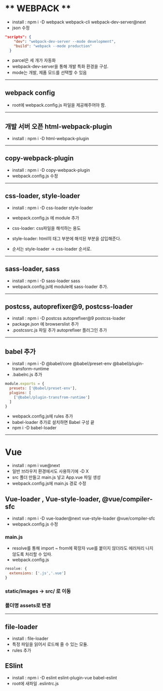 # ** WEBPACK **
- install : npm i -D webpack webpack-cli webpack-dev-server@next
- json 수정
```json
"scripts": {
    "dev": "webpack-dev-server --mode development",
    "build": "webpack --mode production"
  }
```
- parcel은 세 개가 자동화
- webpack-dev-server을 통해 개발 특화 환경을 구성.
- mode는 개발, 제품 모드를 선택할 수 있음
---
## webpack config
- root에 webpack.config.js 파일을 제공해주어야 함.
---
## 개발 서버 오픈 html-webpack-plugin
- install : npm i -D html-webpack-plugin
---
## copy-webpack-plugin
- install : npm i -D copy-webpack-plugin
- webpack.config.js 수정
---
## css-loader, style-loader
- install : npm i -D css-loader style-loader
- webpack.config.js 에 module 추가

- css-loader: css파일을 해석하는 용도
- style-loader: html의 태그 부분에 해석된 부분을 삽입해준다.
- 순서는 style-loader -> css-loader 순서로.
---

## sass-loader, sass
- install : npm i -D sass-loader sass
- webpack.config.js에 module에 sass-loader 추가.
---
## postcss, autoprefixer@9, postcss-loader
- install : npm i -D postcss autoprefixer@9 postcss-loader
- package.json 에 browserslist 추가
- .postcssrc.js 파일 추가 autoprefixer 플러그인 추가
---

## babel 추가
- install : npm i -D @babel/core @babel/preset-env @babel/plugin-transform-runtime
- .babelrc.js 추가
```js
module.exports = {
  presets: ['@babel/preset-env'],
  plugins: [
    ['@babel/plugin-transfrom-runtime']
  ]
}
```
- webpack.config.js에 rules 추가
- babel-loader 추가로 설치하면 Babel 구성 끝
- npm i -D babel-loader
--- 


# Vue
- install : npm i vue@next
- 일반 브라우저 환경에서도 사용하기에 -D X
- src 폴더 만들고 main.js 넣고 App.vue 파일 생성
- webpack.config.js에 main.js 경로 수정

## Vue-loader , Vue-style-loader, @vue/compiler-sfc
- install : npm i -D vue-loader@next vue-style-loader @vue/compiler-sfc
- webpack.config.js 수정


### main.js
- resolve를 통해 import ~ from에 확장자 vue를 붙이지 않더라도 에러처리 나지 않도록 처리할 수 있따.
- webpack.config.js
```js
resolve: {
  extensions: ['.js','.vue']
}
```

### static/images -> src/ 로 이동
### 폴더명 assets로 변경
---
## file-loader
- install : file-loader
- 특정 파일을 읽어서 로드해 줄 수 있는 모듈.
- rules 추가


## ESlint
- install : npm i -D eslint eslint-plugin-vue babel-eslint
- root에 새파일 .eslintrc.js
